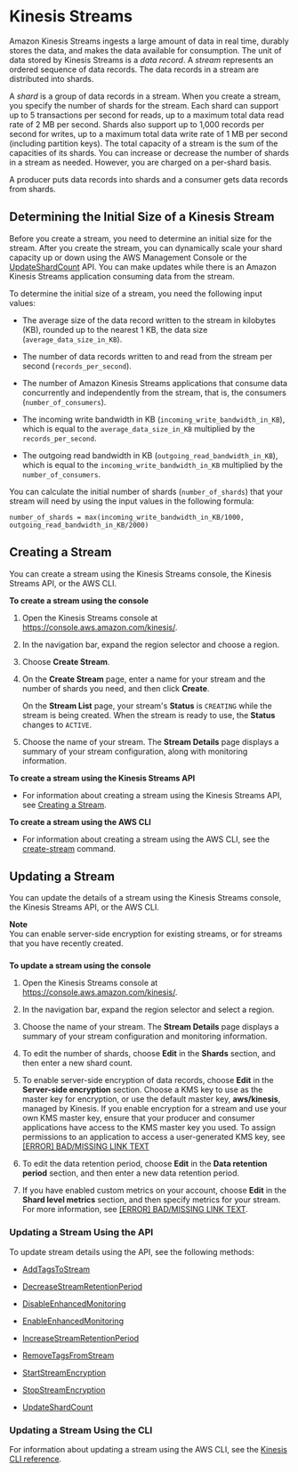 # Kinesis Streams<a name="amazon-kinesis-streams"></a>

Amazon Kinesis Streams ingests a large amount of data in real time, durably stores the data, and makes the data available for consumption\. The unit of data stored by Kinesis Streams is a *data record*\. A *stream* represents an ordered sequence of data records\. The data records in a stream are distributed into shards\.

A *shard* is a group of data records in a stream\. When you create a stream, you specify the number of shards for the stream\. Each shard can support up to 5 transactions per second for reads, up to a maximum total data read rate of 2 MB per second\. Shards also support up to 1,000 records per second for writes, up to a maximum total data write rate of 1 MB per second \(including partition keys\)\. The total capacity of a stream is the sum of the capacities of its shards\. You can increase or decrease the number of shards in a stream as needed\. However, you are charged on a per\-shard basis\.

A producer puts data records into shards and a consumer gets data records from shards\.

## Determining the Initial Size of a Kinesis Stream<a name="how-do-i-size-a-stream"></a>

Before you create a stream, you need to determine an initial size for the stream\. After you create the stream, you can dynamically scale your shard capacity up or down using the AWS Management Console or the [UpdateShardCount](http://docs.aws.amazon.com/firehose/latest/APIReference/API_UpdateShardCount.html) API\. You can make updates while there is an Amazon Kinesis Streams application consuming data from the stream\.

To determine the initial size of a stream, you need the following input values:

+ The average size of the data record written to the stream in kilobytes \(KB\), rounded up to the nearest 1 KB, the data size \(`average_data_size_in_KB`\)\.

+ The number of data records written to and read from the stream per second \(`records_per_second`\)\.

+ The number of Amazon Kinesis Streams applications that consume data concurrently and independently from the stream, that is, the consumers \(`number_of_consumers`\)\.

+ The incoming write bandwidth in KB \(`incoming_write_bandwidth_in_KB`\), which is equal to the `average_data_size_in_KB` multiplied by the `records_per_second`\.

+ The outgoing read bandwidth in KB \(`outgoing_read_bandwidth_in_KB`\), which is equal to the `incoming_write_bandwidth_in_KB` multiplied by the `number_of_consumers`\.

You can calculate the initial number of shards \(`number_of_shards`\) that your stream will need by using the input values in the following formula:

```
number_of_shards = max(incoming_write_bandwidth_in_KB/1000, outgoing_read_bandwidth_in_KB/2000)
```

## Creating a Stream<a name="how-do-i-create-a-stream"></a>

You can create a stream using the Kinesis Streams console, the Kinesis Streams API, or the AWS CLI\.

**To create a stream using the console**

1. Open the Kinesis Streams console at [https://console\.aws\.amazon\.com/kinesis/](https://console.aws.amazon.com/kinesis/)\.

1. In the navigation bar, expand the region selector and choose a region\.

1. Choose **Create Stream**\.

1. On the **Create Stream** page, enter a name for your stream and the number of shards you need, and then click **Create**\.

   On the **Stream List** page, your stream's **Status** is `CREATING` while the stream is being created\. When the stream is ready to use, the **Status** changes to `ACTIVE`\.

1. Choose the name of your stream\. The **Stream Details** page displays a summary of your stream configuration, along with monitoring information\.

**To create a stream using the Kinesis Streams API**

+ For information about creating a stream using the Kinesis Streams API, see [Creating a Stream](kinesis-using-sdk-java-create-stream.md)\.

**To create a stream using the AWS CLI**

+ For information about creating a stream using the AWS CLI, see the [create\-stream](http://docs.aws.amazon.com/cli/latest/reference/kinesis/create-stream.html) command\.

## Updating a Stream<a name="updating-a-stream"></a>

You can update the details of a stream using the Kinesis Streams console, the Kinesis Streams API, or the AWS CLI\.

**Note**  
You can enable server\-side encryption for existing streams, or for streams that you have recently created\.

### <a name="update-stream-console"></a>

**To update a stream using the console**

1. Open the Kinesis Streams console at [https://console\.aws\.amazon\.com/kinesis/](https://console.aws.amazon.com/kinesis/)\.

1. In the navigation bar, expand the region selector and select a region\.

1. Choose the name of your stream\. The **Stream Details** page displays a summary of your stream configuration and monitoring information\.

1. To edit the number of shards, choose **Edit** in the **Shards** section, and then enter a new shard count\.

1. To enable server\-side encryption of data records, choose **Edit** in the **Server\-side encryption** section\. Choose a KMS key to use as the master key for encryption, or use the default master key, **aws/kinesis**, managed by Kinesis\. If you enable encryption for a stream and use your own KMS master key, ensure that your producer and consumer applications have access to the KMS master key you used\. To assign permissions to an application to access a user\-generated KMS key, see [[ERROR] BAD/MISSING LINK TEXT](permissions-user-key-KMS.md)

1. To edit the data retention period, choose **Edit** in the **Data retention period** section, and then enter a new data retention period\.

1. If you have enabled custom metrics on your account, choose **Edit** in the **Shard level metrics** section, and then specify metrics for your stream\. For more information, see [[ERROR] BAD/MISSING LINK TEXT](monitoring-with-cloudwatch.md)\.

### Updating a Stream Using the API<a name="update-stream-api"></a>

To update stream details using the API, see the following methods:

+ [AddTagsToStream](http://docs.aws.amazon.com/kinesis/latest/APIReference/API_AddTagsToStream.html)

+ [DecreaseStreamRetentionPeriod](http://docs.aws.amazon.com/kinesis/latest/APIReference/API_DecreaseStreamRetentionPeriod.html)

+ [DisableEnhancedMonitoring](http://docs.aws.amazon.com/kinesis/latest/APIReference/API_DisableEnhancedMonitoring.html)

+ [EnableEnhancedMonitoring](http://docs.aws.amazon.com/kinesis/latest/APIReference/API_EnableEnhancedMonitoring.html)

+ [IncreaseStreamRetentionPeriod](http://docs.aws.amazon.com/kinesis/latest/APIReference/API_IncreaseStreamRetentionPeriod.html)

+ [RemoveTagsFromStream](http://docs.aws.amazon.com/kinesis/latest/APIReference/API_RemoveTagsFromStream.html)

+ [StartStreamEncryption](http://docs.aws.amazon.com/kinesis/latest/APIReference/API_StartStreamEncryption.html)

+ [StopStreamEncryption](http://docs.aws.amazon.com/kinesis/latest/APIReference/API_StopStreamEncryption.html)

+ [UpdateShardCount](http://docs.aws.amazon.com/kinesis/latest/APIReference/API_UpdateShardCount.html)

### Updating a Stream Using the CLI<a name="update-stream-cli"></a>

For information about updating a stream using the AWS CLI, see the [Kinesis CLI reference](http://docs.aws.amazon.com/cli/latest/reference/kinesis/index.html)\. 